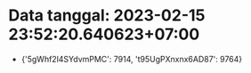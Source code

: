 # Data tanggal: 2023-02-15 23:52:20.640623+07:00

* {'5gWhf2l4SYdvmPMC': 7914, 't95UgPXnxnx6AD87': 9764}
